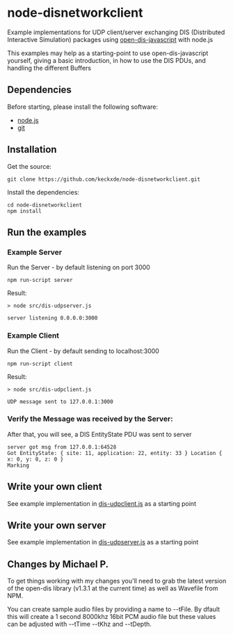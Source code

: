 # node-disnetworkclient
Example implementations for UDP client/server exchanging DIS (Distributed Interactive Simulation) packages using [open-dis-javascript](https://github.com/open-dis/open-dis-javascript) with node.js

This examples may help as a starting-point to use open-dis-javascript yourself,
giving a basic introduction, in how to use the DIS PDUs, and handling the different
Buffers

## Dependencies

Before starting, please install the following software:

 - [node.js](https://nodejs.org/en/)
 - [git](https://git-scm.com/downloads)

## Installation

Get the source:

```
git clone https://github.com/keckxde/node-disnetworkclient.git
```

Install the dependencies:

```
cd node-disnetworkclient
npm install
```

## Run the examples

### Example Server

Run the Server - by default listening on port 3000

```
npm run-script server
```

Result:
```
> node src/dis-udpserver.js

server listening 0.0.0.0:3000
```

### Example Client

Run the Client - by default sending to localhost:3000

```
npm run-script client
```

Result:
```
> node src/dis-udpclient.js

UDP message sent to 127.0.0.1:3000
```

### Verify the Message was received by the Server:

After that, you will see, a DIS EntityState PDU was sent to server

```
server got msg from 127.0.0.1:64528
Got EntityState: { site: 11, application: 22, entity: 33 } Location { x: 0, y: 0, z: 0 } 
Marking
```

## Write your own client

See example implementation in [dis-udpclient.js](./src/dis-udpclient.js) as a starting point


## Write your own server


See example implementation in [dis-udpserver.js](./src/dis-udpserver.js) as a starting point

## Changes by Michael P.

To get things working with my changes you'll need to grab the latest version of the open-dis library (v1.3.1 at the current time) as well as Wavefile from NPM.

You can create sample audio files by providing a name to --tFile. By dfault this will create a 1 second 8000khz 16bit PCM audio file but these values can be adjusted with --tTime --tKhz and --tDepth.
